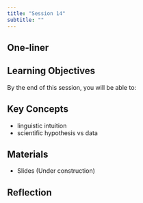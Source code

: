 ```yaml
---
title: "Session 14"
subtitle: ""
---
```


## One-liner


## Learning Objectives

By the end of this session, you will be able to:

## Key Concepts

- linguistic intuition
- scientific hypothesis vs data

## Materials

- Slides (Under construction)

## Reflection



<!-- 
<iframe src="session1-intro/slides/slides.html" width="100%" height="600px" frameborder="0"></iframe>

[View slides in fullscreen](session1-intro/slides/slides.html){target="_blank"} -->


